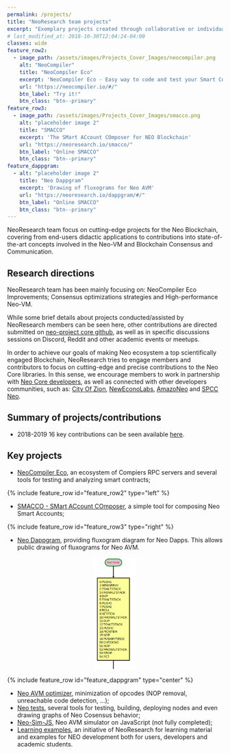 ```yaml
---
permalink: /projects/
title: "NeoResearch team projects"
excerpt: "Exemplary projects created through collaborative or individual efforts from the NeoResearch and Neo Community."
# last_modified_at: 2018-10-30T12:04:24-04:00
classes: wide
feature_row2:
  - image_path: /assets/images/Projects_Cover_Images/neocompiler.png
    alt: "NeoCompiler"
    title: "NeoCompiler Eco"
    excerpt: 'NeoCompiler Eco - Easy way to code and test your Smart Contracts'
    url: "https://neocompiler.io/#/"
    btn_label: "Try it!"
    btn_class: "btn--primary"
feature_row3:
  - image_path: /assets/images/Projects_Cover_Images/smacco.png
    alt: "placeholder image 2"
    title: "SMACCO"
    excerpt: 'The SMart ACcount COmposer for NEO Blockchain'
    url: "https://neoresearch.io/smacco/"
    btn_label: "Online SMACCO"
    btn_class: "btn--primary"
feature_dappgram:
  - alt: "placeholder image 2"
    title: "Neo Dappgram"
    excerpt: 'Drawing of fluxograms for Neo AVM'
    url: "https://neoresearch.io/dappgram/#/"
    btn_label: "Online SMACCO"
    btn_class: "btn--primary"    
---
```


NeoResearch team focus on cutting-edge projects for the Neo Blockchain, covering from end-users didactic applications to contributions into state-of-the-art concepts involved in the Neo-VM and Blockchain Consensus and Communication.


## Research directions

NeoResearch team has been mainly focusing on: NeoCompiler Eco Improvements; Consensus optimizations strategies and High-performance Neo-VM.

While some brief details about projects conducted/assisted by NeoResearch members can be seen here,
other contributions are directed submitted on [neo-project core github](https://github.com/neo-project), as well as in specific discussions sessions on Discord, Reddit and other academic events or meetups.

In order to achieve our goals of making Neo ecosystem a top scientifically engaged Blockchain, NeoResearch tries to engage members and contributors to focus on cutting-edge and precise contributions to the Neo Core libraries.
In this sense, we encourage members to work in partnership with [Neo Core developers](https://github.com/orgs/neo-project/people), as well as connected with other developers communities, such as: [City Of Zion](http://cityofzion.io/), [NewEconoLabs](https://nel.group/), [AmazoNeo](https://amazoneo.la/) and [SPCC Neo](https://nspcc.ru/).

## Summary of projects/contributions

* 2018-2019 16 key contributions can be seen available [here](https://github.com/NeoResearch/governance/blob/master/Reports/Report/2018_2019/2018_2019_NeoResearch_Report_v1.md).

## Key projects

* [NeoCompiler Eco](https://neocompiler.io/), an ecosystem of Compiers RPC servers and several tools for testing and analyzing smart contracts;

{% include feature_row id="feature_row2" type="left" %}

* [SMACCO - SMart ACcount COmposer](https://neoresearch.io/smacco), a simple tool for composing Neo Smart Accounts;

{% include feature_row id="feature_row3" type="right" %}

* [Neo Dappgram](https://neoresearch.io/dappgram/#/), providing fluxogram diagram for Neo Dapps. This allows public drawing of fluxograms for Neo AVM.

<div style="text-align:center">
<img src="/assets/images/Projects_Cover_Images/dappgram.png" alt="dappgram" style="width:100px;"/>
</div>

{% include feature_row id="feature_dappgram" type="center" %}

* [Neo AVM optimizer](https://github.com/NeoResearch/neo-avm-optimizer), minimization of opcodes (NOP removal, unreachable code detection, ...);
* [Neo tests](https://github.com/NeoResearch/neo-tests), several tools for testing, building, deploying nodes and even drawing graphs of Neo Cosensus behavior;
* [Neo-Sim-JS](https://github.com/NeoResearch/NeoSim.js), Neo AVM simulator on JavaScript (not fully completed);
* [Learning examples](https://github.com/NeoResearch/learning-examples), an initiative of NeoResearch for learning material and examples for NEO development both for users, developers and academic students.
